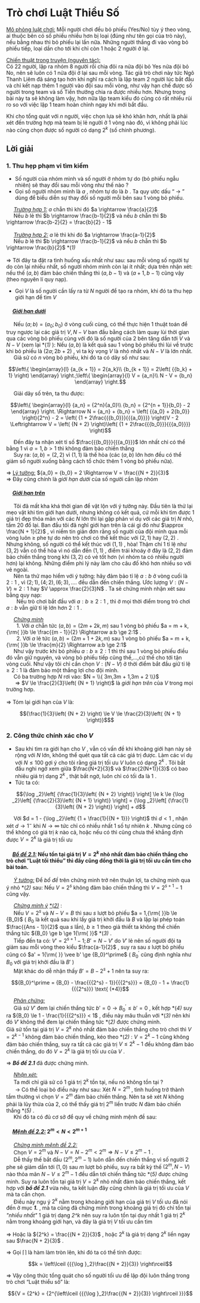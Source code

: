 # Trò chơi Luật Thiểu Số 
<ins>Mô phỏng luật chơi:</ins> Mỗi người chơi đều bỏ phiếu (Yes/No) tùy ý theo vòng, ai thuộc bên có số phiếu nhiều hơn bị loại (đúng như tên gọi của trò này), nếu bằng nhau thì bỏ phiếu lại lần nữa. Những người thắng đi vào vòng bỏ phiếu tiếp, loại dần cho tới khi chỉ còn 1 hoặc 2 người ở lại. <br>

<ins>Chiến thuật trong truyện (nguyên tác): </ins> <br>
Có 22 người, lập ra nhóm 8 người rồi chia đôi ra nửa đội bỏ Yes nửa đội bỏ No, nên sẽ luôn có 1 nửa đội ở lại sau mỗi vòng. Tác giả trò chơi này tức Ngô Thanh Liêm đã sáng tạo hơn khi nghĩ ra cách là lập team 2 người lúc bắt đầu và chỉ kết nạp thêm 1 người vào đội sau mỗi vòng, như vậy hạn chế được số người trong team và số Tiền thưởng chia ra được nhiều hơn. Nhưng trong bài này ta sẽ không làm vậy, hơn nữa lập team kiểu đó cũng có rất nhiều rủi ro so với việc lập 1 team hoàn chỉnh ngay khi mới bắt đầu. <br>

Khi cho tổng quát với $n$ người, việc chọn lựa sẽ khó khăn hơn, nhất là phải xét đến trường hợp mà team bị lẻ người ở 1 vòng nào đó, vì không phải lúc nào cũng chọn được số người có dạng $2^{k}$ (số chính phương).

## Lời giải 
### 1. Thu hẹp phạm vi tìm kiếm 
- Số người của nhóm mình và số người ở nhóm tự do (bỏ phiếu ngẫu nhiên) sẽ thay đổi sau mỗi vòng như thế nào ? <br>
- Gọi số người nhóm mình là $a$ , nhóm tự do là $b$ . Ta quy ước dấu “ $\rightarrow$ ” dùng để biểu diễn sự thay đổi số người mỗi bên sau 1 vòng bỏ phiếu.<br>

&nbsp;&nbsp;&nbsp;&nbsp;&nbsp;*<ins>Trường hợp 1:</ins>* $a$ chẵn thì khi đó $a \rightarrow \frac{a}{2}$ <br>
&nbsp;&nbsp;&nbsp;&nbsp;&nbsp;Nếu $b$ lẻ thì $b \rightarrow \frac{b-1}{2}$ và nếu $b$ chẵn thì $b \rightarrow \frac{b-2}{2} = \frac{b}{2} - 1$ <br><br>
&nbsp;&nbsp;&nbsp;&nbsp;&nbsp;*<ins>Trường hợp 2:</ins>* $a$ lẻ thì khi đó $a \rightarrow \frac{a-1}{2}$ <br>
&nbsp;&nbsp;&nbsp;&nbsp;&nbsp;Nếu $b$ lẻ thì $b \rightarrow \frac{b-1}{2}$ và nếu $b$ chẵn thì $b \rightarrow \frac{b}{2}$  *(*1)* <br><br>
$\Longrightarrow$ Tới đây ta đặt ra tình huống xấu nhất như sau: sau mỗi vòng số người tự do còn lại nhiều nhất, số người nhóm mình còn lại ít nhất; dựa trên nhận xét: nếu thế $(a,b)$ đảm bảo chiến thắng thì $(a,b-1)$ và $(a+1,b-1)$ cũng vậy (theo nguyên lí quy nạp). <br>

- Gọi $V$ là số người cần lấy ra từ $N$ người để tạo ra nhóm, khi đó ta thu hẹp giới hạn để tìm $V$ <br>
#### &nbsp;&nbsp;&nbsp;&nbsp;&nbsp;<ins>*Giới hạn dưới*</ins> <br>
&nbsp;&nbsp;&nbsp;&nbsp;&nbsp;Nếu $(a;b)=(a_{0};b_{0})$ ở vòng cuối cùng, có thể thực hiện 1 thuật toán để truy ngược lại các giá trị $V,N-V$ ban đầu bằng cách làm quay lùi thời gian qua các vòng bỏ phiếu cùng với đó là số người của 2 bên tăng dần tới $V$ và $N-V$ (xem lại *(*1)* ): Nếu $(a,b)$ là kết quả sau 1 vòng bỏ phiếu thì lùi về trước khi bỏ phiếu là $(2a;2b+2)$ , vì ta kỳ vọng $V$ là nhỏ nhất và $N-V$ là lớn nhất. <br>
&nbsp;&nbsp;&nbsp;&nbsp;&nbsp;Giả sử có $n$ vòng bỏ phiếu, khi đó ta có dãy số như sau: 
```math
\left\{ \begin{array}{l}
{a_{k + 1}} = 2{a_k}\\
{b_{k + 1}} = 2\left( {{b_k} + 1} \right)
\end{array} \right.;\left\{ \begin{array}{l}
V = {a_n}\\
N - V = {b_n}
\end{array} \right.
```
&nbsp;&nbsp;&nbsp;&nbsp;&nbsp;Giải dãy số trên, ta thu được: 
```math
\left\{ \begin{array}{l}
{a_n} = {2^n}{a_0}\\
{b_n} = {2^{n + 1}}{b_0} - 2
\end{array} \right. \Rightarrow N = {a_n} + {b_n} = \left( {{a_0} + 2{b_0}} \right){2^n} - 2 = \left( {1 + 2\frac{{{b_0}}}{{{a_0}}}} \right)V - 2 \Leftrightarrow V = \left( {N + 2} \right)\left( {1 + 2\frac{{{b_0}}}{{{a_0}}}} \right)
```
&nbsp;&nbsp;&nbsp;&nbsp;&nbsp;Đến đây ta nhận xét tỉ số $\frac{{{b_0}}}{{{a_0}}}$ lớn nhất chỉ có thể bằng 1 vì $a = 1,b > 1$ thì không đảm bảo chiến thắng <br>
&nbsp;&nbsp;&nbsp;&nbsp;&nbsp;Suy ra: $(a,b)=(2,2)$ vì $(1,1)$ là thế hòa (các $(a,b)$ lớn hơn đều có thể giảm số người xuống bằng cách tổ chức thêm 1 vòng bỏ phiếu nữa). <br>

$\Longrightarrow$ <ins>Lý tưởng:</ins>  ${a_0} = {b_0} = 2 \Rightarrow V = \frac{{N + 2}}{3}$ <br>
$\Longrightarrow$ Đây cũng chính là *giới hạn dưới* của số người cần lập nhóm <br>
#### &nbsp;&nbsp;&nbsp;&nbsp;&nbsp;<ins>*Giới hạn trên*</ins> <br>
&nbsp;&nbsp;&nbsp;&nbsp;&nbsp;Tôi đã mất kha khá thời gian để vật lộn với ý tưởng này. Đầu tiên là thử lại mẹo vặt khi tìm giới hạn dưới, nhưng không có kết quả, cứ mỗi khi tìm được 1 giá trị đẹp thỏa mãn với các $N$ lớn thì lại gặp phản ví dụ với các giá trị $N$ nhỏ, tầm 20 đổ lại. Ban đầu tôi đã nghĩ giới hạn trên là cái gì đó như $\approx \frac{N + 1}{2}$ , vì niềm tin giản đơn rằng số người của đội mình qua mỗi vòng luôn $≥$ phe tự do nên trò chơi có thể kết thúc với $(2,1)$ hay $(2,2)$ . Nhưng không, số người có thể kết thúc với $(1,1)$ , hòa! Thậm chí 1 tỉ lệ như $(3,2)$ vẫn có thể hòa vì nó dẫn đến $(1,1)$ , điểm trái khoáy ở đây là $(2,2)$ đảm bảo chiến thắng trong khi  $(3,2)$ có vẻ tốt hơn (vì nhóm ta có nhiều người hơn) lại không. Những điểm phi lý này làm cho câu đố khó hơn nhiều so với vẻ ngoài. <br>
&nbsp;&nbsp;&nbsp;&nbsp;&nbsp;Nên ta thử mạo hiểm với ý tưởng: hãy đảm bảo tỉ lệ $a:b$ ở vòng cuối là $2:1$ , vì $\left( {2;1} \right),\left( {4;2} \right),\left( {6;3} \right),....$ đều dẫn đến chiến thắng. Ước lượng $V:\left( {N - V} \right) \approx 2:1$ hay $V \approx \frac{2}{3}N$ . Ta sẽ chứng minh nhận xét sau bằng quy nạp: <br>
&nbsp;&nbsp;&nbsp;&nbsp;&nbsp;&nbsp;&nbsp;Nếu trò chơi bắt đầu với $a:b \ge 2:1$ , thì ở mọi thời điểm trong trò chơi $a:b$ vẫn giữ tỉ lệ lớn hơn $2:1$ . <br>

&nbsp;&nbsp;&nbsp;&nbsp;&nbsp;*<ins>Chứng minh </ins>* <br>
&nbsp;&nbsp;&nbsp;&nbsp;&nbsp;&nbsp;&nbsp;1. Với $a$ chẵn tức $\left( {a,b} \right) = \left( {2m + 2k,m} \right)$ sau 1 vòng bỏ phiếu $a = m + k,{\rm{ }}b \le \frac{{m - 1}}{2} \Rightarrow a:b \ge 2:1$ . <br>
&nbsp;&nbsp;&nbsp;&nbsp;&nbsp;&nbsp;&nbsp;2. Với $a$ lẻ tức $\left( {a,b} \right) = \left( {2m + 1 + 2k,m} \right)$ sau 1 vòng bỏ phiếu $a = m + k,{\rm{ }}b \le \frac{m}{2} \Rightarrow a:b \ge 2:1$ <br>
&nbsp;&nbsp;&nbsp;&nbsp;&nbsp;Như vậy trước khi bỏ phiếu $a:b \ge 2:1$ thì thì sau 1 vòng bỏ phiếu điều đó vẫn giữ nguyên, và vòng bỏ phiếu tiếp cũng thế,...,cứ thế cho tới tận vòng cuối. Như vậy tôi chỉ cần chọn $V:\left( {N - V} \right)$ ở thời điểm bắt đầu giữ tỉ lệ $\ge 2:1$ là đảm bảo một thắng lợi cho đội mình. <br>
&nbsp;&nbsp;&nbsp;&nbsp;&nbsp;Có ba trường hợp $N$ rơi vào: $N = \\{ 3m,3m + 1,3m + 2 \\}$ <br>
&nbsp;&nbsp;&nbsp;&nbsp;&nbsp; $\Longrightarrow$ $V \le \frac{2}{3}\left( {N + 1} \right)$ là *giới hạn trên* của $V$ trong mọi trường hơp. <br> <br>
$\Longrightarrow$ Tóm lại giới hạn của $V$ là: 
```math
{\frac{1}{3}\left( {N + 2} \right) \le V \le \frac{2}{3}\left( {N + 1} \right)}$
```
### 2. Công thức chính xác cho $V$ <br>
- Sau khi tìm ra giới hạn cho $V$ , vẫn có vấn đề khi khoảng giới hạn này sẽ rộng với $N$ lớn, không thể quét qua tất cả các giá trị được. Làm các ví dụ với $N \le 100$ gợi ý cho tôi rằng giá trị tối ưu $V$ luôn có dạng $2^{k}$ . Tôi bắt đầu nghi ngờ xem giữa $\frac{N+2}{3}$ và $\frac{2(N+1)}{3}$ có bao nhiêu giá trị dạng $2^{k}$ , thật bất ngờ, luôn chỉ có tối đa là $1$ . <br>
- Tức ta có:
```math
{\log _2}\left[ {\frac{1}{3}\left( {N + 2} \right)} \right] \le k \le {\log _2}\left[ {\frac{2}{3}\left( {N + 1} \right)} \right] = {\log _2}\left[ {\frac{1}{3}\left( {N + 2} \right)} \right] + d
```
&nbsp;&nbsp;&nbsp;&nbsp;&nbsp;Với $d = 1 - {\log _2}\left( {1 + \frac{1}{{N + 1}}} \right)$ thì $d<1$ , nhận xét $d \to {1^ - }$ khi $N \to \infty$ tức chỉ có nhiều nhất 1 số tự nhiên $k$ . Nhưng cũng có thể không có giá trị $k$ nào cả, hoặc nếu có thì cũng chưa thể khẳng định được $V=2^{k}$ là giá trị tối ưu <br>

#### &nbsp;&nbsp;&nbsp;&nbsp;&nbsp;*<ins>Bổ đề 2.1:</ins>* Nếu tồn tại giá trị $V=2^{k}$ nhỏ nhất đảm bảo chiến thắng cho trò chơi “Luật tối thiểu” thì đây cũng đồng thời là giá trị tối ưu cần tìm cho bài toán. <br>
&nbsp;&nbsp;&nbsp;&nbsp;&nbsp;*<ins>Ý tưởng:</ins>* Để *bổ đề* trên chứng minh trở nên thuận lợi, ta chứng minh qua ý nhỏ *(*2)* sau: Nếu $V=2^{s}$ không đảm bảo chiến thắng thì $V=2^{s+1}-1$ cũng vậy. <br>

&nbsp;&nbsp;&nbsp;&nbsp;&nbsp;*<ins>Chứng minh ý* <ins>*(*2)</ins>* </ins>: <br>
&nbsp;&nbsp;&nbsp;&nbsp;&nbsp;Nếu $V=2^{s}$ và $N-V=B$ thì sau $s$ lượt bỏ phiếu $a = 1,{\rm{ }}b \le {B_0}$ ( $B_0$ là kết quả sau khi lấy giá trị khởi đầu là $B$ và lặp lại phép toán $\frac{{Ans - 1}}{2}$ qua $s$ lần), $b \ge 1$ theo giả thiết ta không thể chiến thắng tức ${B_0} \ge b \ge 1{\rm{ }}$ *(*3)* . <br>
&nbsp;&nbsp;&nbsp;&nbsp;&nbsp;Tiếp đến ta có: $V' = {2^{s + 1}} - 1;B' = N - V'$ do $V'$ lẻ nên số người đội ta giảm sau mỗi vòng theo kiểu $\frac{a-1}{2}$ , suy ra sau $s$ lượt bỏ phiếu cũng có $a' = 1{\rm{ }} \vee b' \ge {B_0}^\prime$ ( ${B_0}^\prime$ cũng định nghĩa như $B_0$  với giá trị khởi đầu là $B'$ )  <br>
&nbsp;&nbsp;&nbsp;&nbsp;&nbsp;Mặt khác do dễ nhận thấy $B' = B - {2^s} + 1$ nên ta suy ra: <br>
```math
{B_0}^\prime  = {B_0} - \frac{{{2^s} - 1}}{{{2^s}}} = {B_0} - 1 + \frac{1}{{{2^s}}}  \text{        (*4)}
```
&nbsp;&nbsp;&nbsp;&nbsp;&nbsp;*<ins>Phản chứng:</ins>* <br>
&nbsp;&nbsp;&nbsp;&nbsp;&nbsp;Giả sử $V'$ đem lại chiến thắng tức $b' = 0 \to {B_0}^\prime  \le b' = 0$ , kết hợp *(*4)* suy ra ${B_0} \le 1 - \frac{1}{{{2^s}}} < 1$ , điều này mâu thuẫn với *(*3)* nên khi đó $V'$ không thể đem lại chiến thắng tức *(*2)* được chứng minh. <br> 
Giả sử tồn tại giá trị $V=2^{k}$ nhỏ nhất đảm bảo chiến thắng cho trò chơi thì $V=2^{k-1}$ không đảm bảo chiến thắng, kéo theo *(*2)* : $V=2^{k}-1$ cũng không đảm bảo chiến thắng, suy ra tất cả các giá trị $V \le 2^{k}-1$ đều không đảm bảo chiến thắng, do đó $V=2^{k}$ là giá trị tối ưu của $V$ . <br>

$\Longrightarrow$ ***Bổ đề 2.1*** đã được chứng minh. <br>

&nbsp;&nbsp;&nbsp;&nbsp;&nbsp;*<ins>Nhận xét:</ins>* <br>
&nbsp;&nbsp;&nbsp;&nbsp;&nbsp;Ta mới chỉ giả sử có 1 giá trị $2^{k}$ tồn tại, nếu nó không tồn tại ? <br>
&nbsp;&nbsp;&nbsp;&nbsp;&nbsp; $\rightarrow$ Có thể loại bỏ điều này như sau: Xét $N=2^{m}$ , tình huống trở thành tầm thường vì chọn $V=2^{m}$ đảm bảo chiến thắng. Nên ta sẽ xét $N$ không phải là lũy thừa của 2, có thể thấy giá trị $2^m$ liền trước $N$ đảm bảo chiến thắng *(*5)* . <br>
&nbsp;&nbsp;&nbsp;&nbsp;&nbsp;Khi đó ta có đủ cơ sở để quy về chứng minh mệnh đề sau:
#### &nbsp;&nbsp;&nbsp;&nbsp;&nbsp;*<ins>Mệnh đề 2.2:</ins>* ${2^m} < N < {2^{m + 1}}$
&nbsp;&nbsp;&nbsp;&nbsp;&nbsp;*<ins>Chứng minh mệnh đề 2.2:</ins>* <br>
&nbsp;&nbsp;&nbsp;&nbsp;&nbsp;Chọn $V = {2^m}$ và $N - V = N - {2^m} < {2^m} \Rightarrow N - V \le {2^m} - 1$ . <br>
&nbsp;&nbsp;&nbsp;&nbsp;&nbsp;Dễ thấy thế bắt đầu $\left( {{2^m}{{,2}^m} - 1} \right)$ luôn dẫn đến chiến thắng vì số người 2 phe sẽ giảm dần tới $(1,0)$ sau $m$ lượt bỏ phiếu, suy ra  bất kỳ thế $\left( {{2^m},N - V} \right)$ nào thỏa mãn $N - V \le {2^m} - 1$ đều dẫn tới chiến thắng tức *(*5)* được chứng minh. Suy ra luôn tồn tại giá trị $V = {2^k}$ nhỏ nhất đảm bảo chiến thắng, kết hợp với ***bổ đề 2.1*** vừa nêu, ta kết luận đây cũng chính là giá trị tối ưu của $V$ mà ta cần chọn. <br>
&nbsp;&nbsp;&nbsp;&nbsp;&nbsp;Điều này ngụ ý $2^k$ nằm trong khoảng giới hạn của giá trị $V$ tối ưu đã nói đến ở mục ***1.*** , mà ta cũng đã chứng minh trong khoảng giá trị đó chỉ tồn tại *"nhiều nhất"* 1 giá trị dạng *2^k* nên suy ra luôn tồn tại duy nhất 1 giá trị $2^k$ nằm trong khoảng giới hạn, và đây là giá trị $V$ tối ưu cần tìm  <br>

$\Longrightarrow$ Hoặc là ${2^k} = \frac{{N + 2}}{3}$ , hoặc ${2^k}$ là giá trị dạng ${2^k}$ liền ngay sau $\frac{N + 2}{3}$ . <br>

$\Longrightarrow$ Gọi $\lceil \rceil$ là hàm làm tròn lên, khi đó ta có thể tính được:  
```math
k = \left\lceil {{{\log }_2}\frac{{N + 2}}{3}} \right\rceil
```

$\Longrightarrow$ Vậy công thức tổng quát cho số người tối ưu để lập đội luôn thắng trong trò chơi  “Luật thiểu số” là: <br>

```math
{V = {2^k} = {2^{\left\lceil {{{\log }_2}\frac{{N + 2}}{3}} \right\rceil }}}
```













